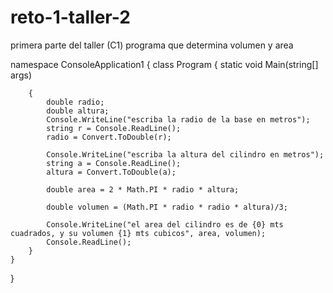 # reto-1-taller-2
primera parte del taller (C1) programa que determina volumen y area




namespace ConsoleApplication1
{
    class Program
    {
        static void Main(string[] args)


        {
            double radio;
            double altura;
            Console.WriteLine("escriba la radio de la base en metros");
            string r = Console.ReadLine();
            radio = Convert.ToDouble(r);

            Console.WriteLine("escriba la altura del cilindro en metros");
            string a = Console.ReadLine();
            altura = Convert.ToDouble(a);

            double area = 2 * Math.PI * radio * altura;

            double volumen = (Math.PI * radio * radio * altura)/3;

            Console.WriteLine("el area del cilindro es de {0} mts cuadrados, y su volumen {1} mts cubicos", area, volumen);
            Console.ReadLine();
        }
    }
}
